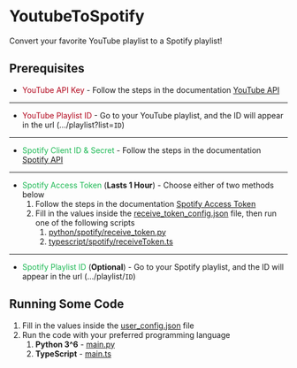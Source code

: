 # YoutubeToSpotify

Convert your favorite YouTube playlist to a Spotify playlist!

## Prerequisites

* <span style="color:#b2071d">YouTube API Key</span> - Follow the steps in the
  documentation [YouTube API][YouTubeAPILink]

---

* <span style="color:#b2071d">YouTube Playlist ID</span> - Go to your YouTube playlist, and the ID will appear in the
  url (.../playlist?list=`ID`)

---

* <span style="color:#1db954">Spotify Client ID & Secret</span> - Follow the steps in the
  documentation [Spotify API][SpotifyAPILink]

---

* <span style="color:#1db954">Spotify Access Token</span> (**Lasts 1 Hour**) - Choose either of two methods below
    1. Follow the steps in the documentation [Spotify Access Token][SpotifyTokenLink]
    2. Fill in the values inside the [receive_token_config.json](receive_token_config.json) file, then run one of the
       following scripts
        1. [python/spotify/receive_token.py](python/spotify/receive_token.py)
        2. [typescript/spotify/receiveToken.ts](typescript/spotify/receiveToken.ts)

---

* <span style="color:#1db954">Spotify Playlist ID</span> (**Optional**) - Go to your Spotify playlist, and the ID will
  appear in the url (.../playlist/`ID`)

## Running Some Code

1. Fill in the values inside the [user_config.json](./user_config.json) file
2. Run the code with your preferred programming language
    1. **Python 3^6** - [main.py](python/main.py)
    2. **TypeScript** - [main.ts](typescript/main.ts)

[YouTubeAPILink]:https://developers.google.com/youtube/v3/getting-started

[SpotifyAPILink]:https://developer.spotify.com/documentation/web-api/concepts/apps

[SpotifyTokenLink]:https://developer.spotify.com/documentation/web-api/concepts/access-token 
